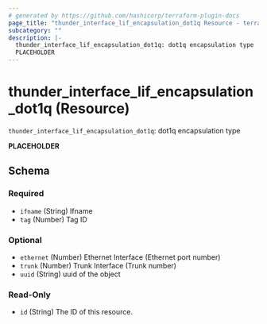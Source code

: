 ```yaml
---
# generated by https://github.com/hashicorp/terraform-plugin-docs
page_title: "thunder_interface_lif_encapsulation_dot1q Resource - terraform-provider-thunder"
subcategory: ""
description: |-
  thunder_interface_lif_encapsulation_dot1q: dot1q encapsulation type
  PLACEHOLDER
---
```


# thunder_interface_lif_encapsulation_dot1q (Resource)

`thunder_interface_lif_encapsulation_dot1q`: dot1q encapsulation type

__PLACEHOLDER__



<!-- schema generated by tfplugindocs -->
## Schema

### Required

- `ifname` (String) Ifname
- `tag` (Number) Tag ID

### Optional

- `ethernet` (Number) Ethernet Interface (Ethernet port number)
- `trunk` (Number) Trunk Interface (Trunk number)
- `uuid` (String) uuid of the object

### Read-Only

- `id` (String) The ID of this resource.


